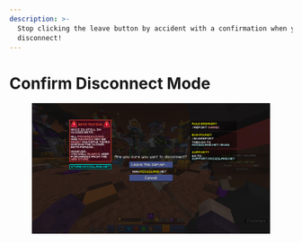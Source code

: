 ```yaml
---
description: >-
  Stop clicking the leave button by accident with a confirmation when you try to
  disconnect!
---
```


# Confirm Disconnect Mode

<figure><img src="../../.gitbook/assets/confirm disconnect.png" alt=""><figcaption></figcaption></figure>
